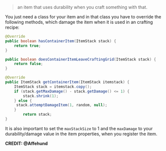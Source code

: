 > an item that uses durability when you craft something with that.

You just need a class for your item and in that class you have to override the following methods, which damage the item when it is used in an crafting recipe:
```java
@Override
public boolean hasContainerItem(ItemStack stack) {
    return true;
}

public boolean doesContainerItemLeaveCraftingGrid(ItemStack stack) {
    return false;
}

@Override
public ItemStack getContainerItem(ItemStack itemstack) {
    ItemStack stack = itemstack.copy();
    if (stack.getMaxDamage() - stack.getDamage() <= 1) {
        stack.shrink(1);
    } else {
     stack.attemptDamageItem(1, random, null);
    }
        return stack;
}
```

It is also important to set the `maxStackSize` to 1 and the `maxDamage` to your durability/damage value in the item properties, when you register the item.

**CREDIT: @Affehund**
